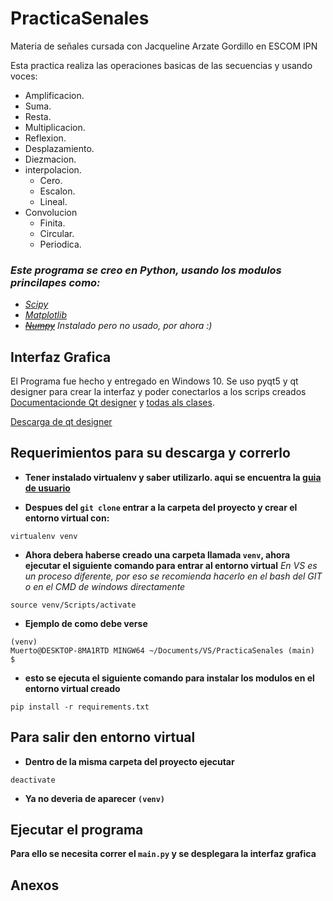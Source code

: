 # PracticaSenales

Materia de señales cursada con Jacqueline Arzate Gordillo en ESCOM IPN

Esta practica realiza las operaciones basicas de las secuencias y usando voces:
- Amplificacion.
- Suma.
- Resta.
- Multiplicacion.
- Reflexion.
- Desplazamiento.
- Diezmacion.
- interpolacion.
    - Cero.
    - Escalon.
    - Lineal.
- Convolucion
    - Finita.
    - Circular.
    - Periodica.

### *Este programa se creo en Python, usando los modulos princilapes como:*
- _[Scipy](https://scipy.org/)_
- _[Matplotlib](https://matplotlib.org/)_
- _~~[Numpy](https://numpy.org/)~~_ *Instalado pero no usado, por ahora :)*

## Interfaz Grafica
El Programa fue hecho y entregado en Windows 10.
Se uso pyqt5 y qt designer para crear la interfaz y poder conectarlos a los scrips creados
[Documentacionde Qt designer](https://doc.qt.io/) y [todas als clases](https://doc.qt.io/qt-5.15/classes.html).

[Descarga de qt designer](https://build-system.fman.io/qt-designer-download)


## Requerimientos para su descarga y correrlo

- **Tener instalado virtualenv y saber utilizarlo. aqui se encuentra la [guia de usuario](https://virtualenv.pypa.io/en/latest/user_guide.html)**

- **Despues del `git clone` entrar a la carpeta del proyecto y crear el entorno virtual con:**
```
virtualenv venv
```
- **Ahora debera haberse creado una carpeta llamada `venv`, ahora ejecutar el siguiente comando para entrar al entorno virtual**
    _En VS es un proceso diferente, por eso se recomienda hacerlo en el bash del GIT o en el CMD de windows directamente_
```
source venv/Scripts/activate
```
- **Ejemplo de como debe verse**
```
(venv) 
Muerto@DESKTOP-8MA1RTD MINGW64 ~/Documents/VS/PracticaSenales (main)
$
```
- **esto se ejecuta el siguiente comando para instalar los modulos en el entorno virtual creado**
```
pip install -r requirements.txt
```

## Para salir den entorno virtual
- **Dentro de la misma carpeta del proyecto ejecutar**
```
deactivate
```
- **Ya no deveria de aparecer `(venv)`**

## Ejecutar el programa

**Para ello se necesita correr el `main.py` y se desplegara la interfaz grafica**


## Anexos



